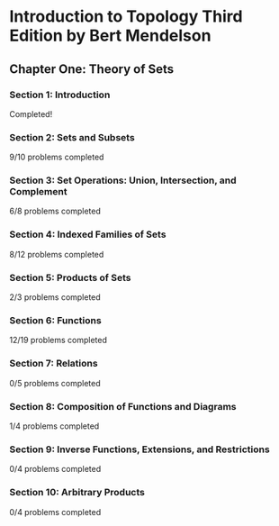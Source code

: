 # Introduction to Topology Third Edition by Bert Mendelson
## Chapter One: Theory of Sets

### Section 1: Introduction
Completed!

### Section 2: Sets and Subsets
9/10 problems completed

### Section 3: Set Operations: Union, Intersection, and Complement
6/8 problems completed

### Section 4: Indexed Families of Sets
8/12 problems completed

### Section 5: Products of Sets
2/3 problems completed

### Section 6: Functions
12/19 problems completed

### Section 7: Relations
0/5 problems completed

### Section 8: Composition of Functions and Diagrams
1/4 problems completed

### Section 9: Inverse Functions, Extensions, and Restrictions
0/4 problems completed

### Section 10: Arbitrary Products
0/4 problems completed
